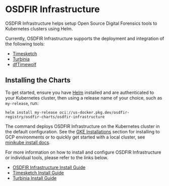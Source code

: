# OSDFIR Infrastructure

OSDFIR Infrastructure helps setup Open Source
Digital Forensics tools to Kubernetes clusters using Helm.

Currently, OSDFIR Infrastructure supports the deployment and integration of the following tools:

* [Timesketch](https://github.com/google/timesketch)
* [Turbinia](https://github.com/google/turbinia)
* [dfTimewolf](https://github.com/log2timeline/dftimewolf)

## Installing the Charts

To get started, ensure you have [Helm](https://helm.sh) installed and are authenticated to your Kubernetes cluster, then using a release name of your choice, such as `my-release`, run:

```console
helm install my-release oci://us-docker.pkg.dev/osdfir-registry/osdfir-charts/osdfir-infrastructure
```

The command deploys OSDFIR Infrastructure on the Kubernetes cluster in the default configuration. See the [GKE Installations](charts/osdfir-infrastructure/README.md) section for installing to GCP environments or to quickly get started with a local cluster, see [minikube install docs](https://minikube.sigs.k8s.io/docs/start/).

For more information on how to install and configure OSDFIR Infrastructure or individual tools, please refer to the links below.

* [OSDFIR Infrastructure Install Guide](charts/osdfir-infrastructure/README.md)
* [Timesketch Install Guide](charts/timesketch/README.md)
* [Turbinia Install Guide](charts/turbinia/README.md)
